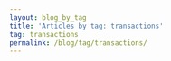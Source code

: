 ```yaml
---
layout: blog_by_tag
title: 'Articles by tag: transactions'
tag: transactions
permalink: /blog/tag/transactions/
---
```

